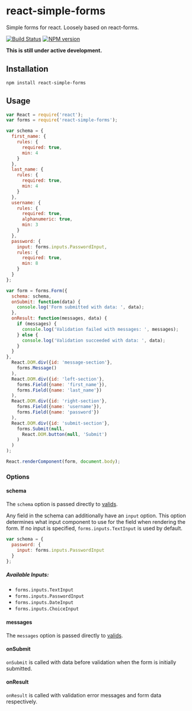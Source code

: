 react-simple-forms
==================

Simple forms for react. Loosely based on react-forms.

[![Build Status](https://travis-ci.org/jsdir/react-simple-forms.png)](https://travis-ci.org/jsdir/react-simple-forms) [![NPM version](https://badge.fury.io/js/react-simple-forms.png)](http://badge.fury.io/js/react-simple-forms)

**This is still under active development.**

Installation
------------

`npm install react-simple-forms`

Usage
-----

```js
var React = require('react');
var forms = require('react-simple-forms');

var schema = {
  first_name: {
    rules: {
      required: true,
      min: 4
    }
  },
  last_name: {
    rules: {
      required: true,
      min: 4
    }
  },
  username: {
    rules: {
      required: true,
      alphanumeric: true,
      min: 3
    }
  },
  password: {
    input: forms.inputs.PasswordInput,
    rules: {
      required: true,
      min: 8
    }
  }
};

var form = forms.Form({
  schema: schema,
  onSubmit: function(data) {
    console.log('Form submitted with data: ', data);
  },
  onResult: function(messages, data) {
    if (messages) {
      console.log('Validation failed with messages: ', messages);
    } else {
      console.log('Validation succeeded with data: ', data);
    }
  }
},
  React.DOM.div({id: 'message-section'},
    forms.Message()
  ),
  React.DOM.div({id: 'left-section'},
    forms.Field({name: 'first_name'}),
    forms.Field({name: 'last_name'})
  ),
  React.DOM.div({id: 'right-section'},
    forms.Field({name: 'username'}),
    forms.Field({name: 'password'})
  ),
  React.DOM.div({id: 'submit-section'},
    forms.Submit(null,
      React.DOM.button(null, 'Submit')
    )
  )
);

React.renderComponent(form, document.body);
```

### Options

#### schema

The `schema` option is passed directly to [valids](https://github.com/jsdir/valids).

Any field in the schema can additionally have an `input` option. This option determines what input component to use for the field when rendering the form. If no input is specified, `forms.inputs.TextInput` is used by default.

```js
var schema = {
  password: {
    input: forms.inputs.PasswordInput
  }
};
```

##### Available Inputs:

- `forms.inputs.TextInput`
- `forms.inputs.PasswordInput`
- `forms.inputs.DateInput`
- `forms.inputs.ChoiceInput`

#### messages

The `messages` option is passed directly to [valids](https://github.com/jsdir/valids).

#### onSubmit

`onSubmit` is called with data before validation when the form is initially submitted.

#### onResult

`onResult` is called with validation error messages and form data respectively.
